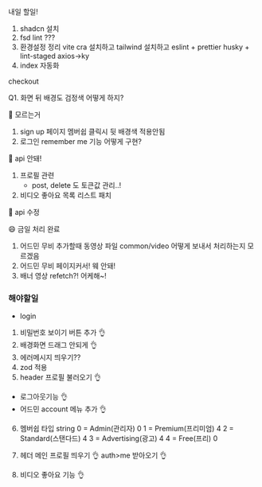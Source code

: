 내일 할일!

1. shadcn 설치
2. fsd lint ???
3. 환경설정 정리
   vite cra 설치하고
   tailwind 설치하고
   eslint + prettier
   husky + lint-staged
   axios->ky
4. index 자동화

checkout

Q1. 화면 뒤 배경도 검정색 어떻게 하지?

🔺 모르는거

1. sign up 페이지 멤버쉽 클릭시 뒷 배경색 적용안됨
2. 로그인 remember me 기능 어떻게 구현?

🔺 api 안돼!

1. 프로필 관련
   - post, delete 도 토큰값 관리..!
2. 비디오 좋아요 목록 리스트 패치

🔺 api 수정

😄 금일 처리 완료

1. 어드민 무비 추가할때 동영상 파일 common/video 어떻게 보내서 처리하는지 모르겠음
2. 어드민 무비 페이지커서! 웨 안돼!
3. 배너 영상 refetch?! 어케해~!

### 해야할일

- login

1. 비밀번호 보이기 버튼 추가 👌
2. 배경화면 드래그 안되게 👌
3. 에러메시지 띄우기??
4. zod 적용
5. header 프로필 불러오기 👌

- 로그아웃기능 👌
- 어드민 account 메뉴 추가 👌

6. 멤버쉽 타입
   string
   0 = Admin(관리자) 0
   1 = Premium(프리미엄) 4
   2 = Standard(스탠다드) 4
   3 = Advertising(광고) 4
   4 = Free(프리) 0

7. 헤더 메인 프로필 띄우기 👌
   auth>me 받아오기 👌
8. 비디오 좋아요 기능 👌

